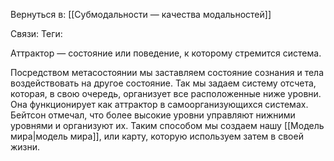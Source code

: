 Вернуться в: [[Субмодальности — качества модальностей]]

Связи:
Теги:


Аттрактор — состояние или поведение, к которому стремится система.

Посредством метасостоянии мы заставляем состояние сознания и тела воздействовать на другое состояние. Так мы задаем систему отсчета, которая, в свою очередь, организует все расположенные ниже уровни. 
Она функционирует как аттрактор в самоорганизующихся системах. Бейтсон отмечал, что более высокие уровни управляют нижними уровнями и организуют их.
Таким способом мы создаем нашу [[Модель мира|модель мира]], или карту, которую используем затем в своей жизни.